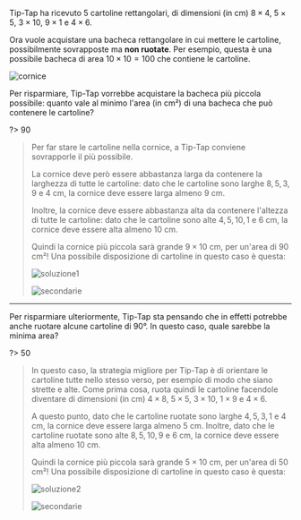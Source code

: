 Tip-Tap ha ricevuto $5$ cartoline rettangolari, di dimensioni (in cm) $8 \times 4$, $5 \times 5$, $3 \times 10$, $9 \times 1$ e $4 \times 6$.

Ora vuole acquistare una bacheca rettangolare in cui mettere le cartoline, possibilmente sovrapposte ma **non ruotate**. Per esempio, questa è una possibile bacheca di area $10 \times 10 = 100$ che contiene le cartoline.

![cornice](fig.asy)

Per risparmiare, Tip-Tap vorrebbe acquistare la bacheca più piccola possibile: quanto vale al minimo l'area (in cm²) di una bacheca che può contenere le cartoline?

?> 90

> Per far stare le cartoline nella cornice, a Tip-Tap conviene sovrapporle il più possibile.
>
> La cornice deve però essere abbastanza larga da contenere la larghezza di tutte le cartoline: dato che le cartoline sono larghe $8, 5, 3, 9$ e $4$ cm, la cornice deve essere larga almeno $9$ cm.
>
> Inoltre, la cornice deve essere abbastanza alta da contenere l'altezza di tutte le cartoline: dato che le cartoline sono alte $4, 5, 10, 1$ e $6$ cm, la cornice deve essere alta almeno $10$ cm.
>
> Quindi la cornice più piccola sarà grande $9 \times 10$ cm, per un'area di $90$ cm²! Una possibile disposizione di cartoline in questo caso è questa:
>
> ![soluzione1](soluzione1.asy)
>
> ![secondarie](5.1-secondarie.asy)

---

Per risparmiare ulteriormente, Tip-Tap sta pensando che in effetti potrebbe anche ruotare alcune cartoline di 90°. In questo caso, quale sarebbe la minima area?

?> 50

> In questo caso, la strategia migliore per Tip-Tap è di orientare le cartoline tutte nello stesso verso, per esempio di modo che siano strette e alte.
> Come prima cosa, ruota quindi le cartoline facendole diventare di dimensioni (in cm) $4 \times 8$, $5 \times 5$, $3 \times 10$, $1 \times 9$ e $4 \times 6$.
>
> A questo punto, dato che le cartoline ruotate sono larghe $4, 5, 3, 1$ e $4$ cm, la cornice deve essere larga almeno $5$ cm.
> Inoltre, dato che le cartoline ruotate sono alte $8, 5, 10, 9$ e $6$ cm, la cornice deve essere alta almeno $10$ cm.
>
> Quindi la cornice più piccola sarà grande $5 \times 10$ cm, per un'area di $50$ cm²! Una possibile disposizione di cartoline in questo caso è questa:
>
> ![soluzione2](soluzione2.asy)
>
> ![secondarie](5.2-secondarie.asy)
